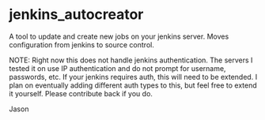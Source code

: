jenkins_autocreator
===================

A tool to update and create new jobs on your jenkins server.  Moves configuration from jenkins to source control.

NOTE:  Right now this does not handle jenkins authentication.  The servers I tested it on use IP authentication and do not prompt for username, passwords, etc.  If your jenkins requires auth, this will need to be extended.  I plan on eventually adding different auth types to this, but feel free to extend it yourself.  Please contribute back if you do.

Jason

